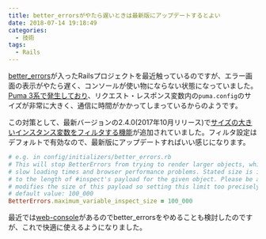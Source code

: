 ```yaml
---
title: better_errorsがやたら遅いときは最新版にアップデートするとよい
date: 2018-07-14 19:18:49
categories:
  - 技術
tags:
  - Rails
---
```


[better_errors](https://github.com/charliesome/better_errors)が入ったRailsプロジェクトを最近触っているのですが、エラー画面の表示がやたら遅く、コンソールが使い物にならない状態になっていました。
[Puma 3系で発生しており](https://github.com/charliesome/better_errors/issues/341)、リクエスト・レスポンス変数内の`puma.config`のサイズが非常に大きく、通信に時間がかかってしまっているからのようです。

この対策として、最新バージョンの2.4.0(2017年10月リリース)で[サイズの大きいインスタンス変数をフィルタする機能](https://github.com/charliesome/better_errors#set-maximum-variable-size-for-inspector)が追加されていました。フィルタ設定はデフォルトで有効なので、最新版にアップデートすればいい感じになります。

```ruby
# e.g. in config/initializers/better_errors.rb
# This will stop BetterErrors from trying to render larger objects, which can cause
# slow loading times and browser performance problems. Stated size is in characters and refers
# to the length of #inspect's payload for the given object. Please be aware that HTML escaping
# modifies the size of this payload so setting this limit too precisely is not recommended.
# default value: 100_000
BetterErrors.maximum_variable_inspect_size = 100_000
```

最近では[web-console](https://github.com/rails/web-console)があるのでbetter_errorsをやめることも検討したのですが、これで快適に使えるようになりました。
